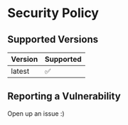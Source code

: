# Security Policy

## Supported Versions

| Version | Supported          |
| ------- | ------------------ |
| latest  | :white_check_mark: |

## Reporting a Vulnerability

Open up an issue :)
